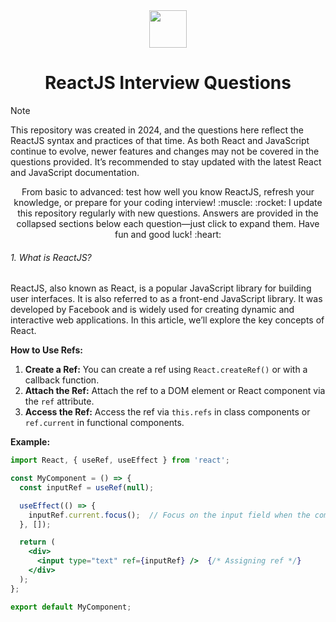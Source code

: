 <div align="center">
  <img height="60" src="https://dabeng.github.io/img/reactjs.png">
  <h1>ReactJS Interview Questions</h1>
</div>

> [!NOTE]  
> This repository was created in 2024, and the questions here reflect the ReactJS syntax and practices of that time. As both React and JavaScript continue to evolve, newer features and changes may not be covered in the questions provided. It’s recommended to stay updated with the latest React and JavaScript documentation.

<p align="center">
From basic to advanced: test how well you know ReactJS, refresh your knowledge, or prepare for your coding interview! :muscle: :rocket: I update this repository regularly with new questions. Answers are provided in the collapsed sections below each question—just click to expand them. Have fun and good luck! :heart:</p>

###### 1. What is ReactJS?
 
ReactJS, also known as React, is a popular JavaScript library for building user interfaces. It is also referred to as a front-end JavaScript library. It was developed by Facebook and is widely used for creating dynamic and interactive web applications. In this article, we’ll explore the key concepts of React.

**How to Use Refs:**
1. **Create a Ref:** You can create a ref using `React.createRef()` or with a callback function.
2. **Attach the Ref:** Attach the ref to a DOM element or React component via the `ref` attribute.
3. **Access the Ref:** Access the ref via `this.refs` in class components or `ref.current` in functional components.

**Example:**

```jsx
import React, { useRef, useEffect } from 'react';

const MyComponent = () => {
  const inputRef = useRef(null);

  useEffect(() => {
    inputRef.current.focus();  // Focus on the input field when the component mounts
  }, []);

  return (
    <div>
      <input type="text" ref={inputRef} />  {/* Assigning ref */}
    </div>
  );
};

export default MyComponent;




